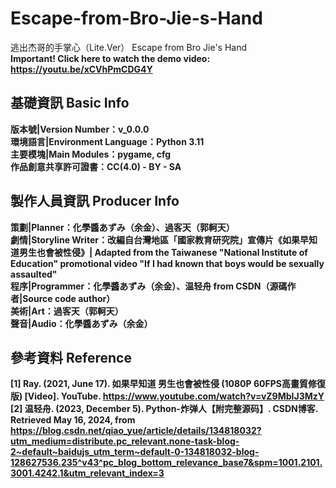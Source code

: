 # Escape-from-Bro-Jie-s-Hand
逃出杰哥的手掌心（Lite.Ver） Escape from Bro Jie's Hand
<br><strong>Important! Click here to watch the demo video: https://youtu.be/xCVhPmCDG4Y<strong>

## 基礎資訊  Basic Info <br>
版本號|Version Number：v_0.0.0 <br>
環境語言|Environment Language：Python 3.11 <br>
主要模塊|Main Modules：pygame, cfg <br>
作品創意共享許可證書：CC(4.0) - BY - SA <br>

## 製作人員資訊  Producer Info <br>
策劃|Planner：化學醬あずみ（余金）、過客天（郭軻天） <br>
劇情|Storyline Writer：改編自台灣地區「國家教育研究院」宣傳片《如果早知道男生也會被性侵》| Adapted from the Taiwanese "National Institute of Education" promotional video "If I had known that boys would be sexually assaulted" <br>
程序|Programmer：化學醬あずみ（余金）、温轻舟 from CSDN（源碼作者|Source code author） <br>
美術|Art：過客天（郭軻天） <br>
聲音|Audio：化學醬あずみ（余金） <br>

## 參考資料  Reference <br>
[1] Ray. (2021, June 17). 如果早知道 男生也會被性侵 (1080P 60FPS高畫質修復版) [Video]. YouTube. https://www.youtube.com/watch?v=vZ9MbIJ3MzY <br>
[2] 温轻舟. (2023, December 5). Python-炸弹人【附完整源码】. CSDN博客. Retrieved May 16, 2024, from https://blog.csdn.net/qiao_yue/article/details/134818032?utm_medium=distribute.pc_relevant.none-task-blog-2~default~baidujs_utm_term~default-0-134818032-blog-128627536.235^v43^pc_blog_bottom_relevance_base7&spm=1001.2101.3001.4242.1&utm_relevant_index=3 <br>
